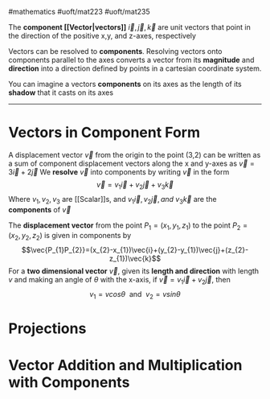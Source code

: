 #mathematics #uoft/mat223 #uoft/mat235 

The **component [[Vector|vectors]]** $\vec{i}, \vec{j}, \vec{k}$ are unit vectors that point in the direction of the positive x,y, and z-axes, respectively

Vectors can be resolved to **components**. Resolving vectors onto components parallel to the axes converts a vector from its **magnitude** and **direction** into a direction defined by points in a cartesian coordinate system.

You can imagine a vectors **components** on its axes as the length of its **shadow** that it casts on its axes

---

# Vectors in Component Form
A displacement vector $\vec{v}$ from the origin to the point (3,2) can be written as a sum of component displacement vectors along the x and y-axes as
$\vec{v} = 3\vec{i} + 2\vec{j}$
We **resolve** $\vec{v}$ into components by writing $\vec{v}$ in the form $$\vec{v} = v_{1}\vec{i}+ v_{2}\vec{j} + v_{3}\vec{k}$$Where $v_{1}, v_{2},v_{3}$ are [[Scalar]]s, and $v_{1}\vec{i}, v_{2}\vec{j}, and \ v_{3}\vec{k}$ are the **components** of $\vec{v}$


The **displacement vector** from the point $P_{1}=(x_{1},y_{1},z_1)$ to the point $P_{2}=(x_{2},y_{2},z_2)$ is given in components by $$\vec{P_{1}P_{2}}=(x_{2}-x_{1})\vec{i}+(y_{2}-y_{1})\vec{j}+(z_{2}-z_{1})\vec{k}$$
For a **two dimensional vector** $\vec{v}$, given its **length and direction** with length $v$ and making an angle of $\theta$ with the x-axis, if $\vec{v}=v_{1}\vec{i}+v_{2}\vec{j}$, then $$v_{1}=vcos\theta \ \text{  and } \ v_{2}=vsin\theta$$
# Projections

# Vector Addition and Multiplication with Components
